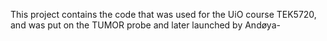 This project contains the code that was used for the UiO course TEK5720, and was put on the TUMOR probe and later launched by Andøya-

